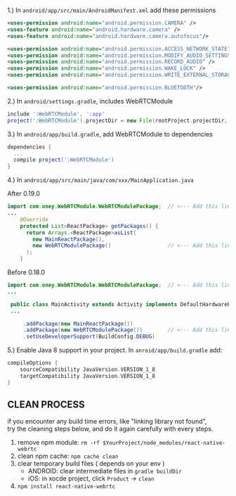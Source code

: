 

1.) In `android/app/src/main/AndroidManifest.xml` add these permissions

```xml
<uses-permission android:name="android.permission.CAMERA" />
<uses-feature android:name="android.hardware.camera" />
<uses-feature android:name="android.hardware.camera.autofocus"/>

<uses-permission android:name="android.permission.ACCESS_NETWORK_STATE"/>
<uses-permission android:name="android.permission.MODIFY_AUDIO_SETTINGS" />
<uses-permission android:name="android.permission.RECORD_AUDIO" />
<uses-permission android:name="android.permission.WAKE_LOCK" />
<uses-permission android:name="android.permission.WRITE_EXTERNAL_STORAGE"/>

<uses-permission android:name="android.permission.BLUETOOTH"/>
```

2.) In `android/settings.gradle`, includes WebRTCModule
```gradle
include ':WebRTCModule', ':app'
project(':WebRTCModule').projectDir = new File(rootProject.projectDir, '../node_modules/react-native-webrtc/android')
```

3.) In `android/app/build.gradle`, add WebRTCModule to dependencies
```gradle
dependencies {
  ...
  compile project(':WebRTCModule')
}

```

4.) In `android/app/src/main/java/com/xxx/MainApplication.java`

After 0.19.0
```java
import com.oney.WebRTCModule.WebRTCModulePackage;  // <--- Add this line
...
    @Override
    protected List<ReactPackage> getPackages() {
      return Arrays.<ReactPackage>asList(
        new MainReactPackage(),
        new WebRTCModulePackage()                  // <--- Add this line
      );
    }
```
Before 0.18.0
```java
import com.oney.WebRTCModule.WebRTCModulePackage;  // <--- Add this line
...

 public class MainActivity extends Activity implements DefaultHardwareBackBtnHandler {
 ...

     .addPackage(new MainReactPackage())
     .addPackage(new WebRTCModulePackage())        // <--- Add this line
     .setUseDeveloperSupport(BuildConfig.DEBUG)
```

5.) Enable Java 8 support in your project. In `anroid/app/build.gradle` add:

```gradle
compileOptions {
    sourceCompatibility JavaVersion.VERSION_1_8
    targetCompatibility JavaVersion.VERSION_1_8
}
```

## CLEAN PROCESS

if you encounter any build time errors, like "linking library not found",  
try the cleaning steps below, and do it again carefully with every steps.

1. remove npm module: `rm -rf $YourProject/node_modules/react-native-webrtc`
2. clean npm cache: `npm cache clean`
3. clear temporary build files ( depends on your env )
    * ANDROID: clear intermediate files in `gradle buildDir`
    * iOS: in xocde project, click `Product` -> `clean`
4. `npm install react-native-webrtc`
